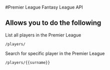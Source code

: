 #Premier League Fantasy League API 

Allows you to do the following
---------------

List all players in the Premier League

```
/players/
```

Search for specific player in the Premier League

```
/players/{{surname}}
```


